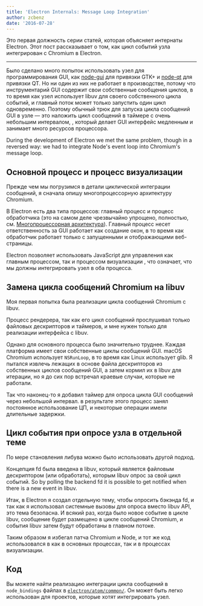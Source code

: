 ```yaml
---
title: 'Electron Internals: Message Loop Integration'
author: zcbenz
date: '2016-07-28'
---
```


Это первая должность серии статей, которая объясняет интернаты Electron. Этот пост рассказывает о том, как цикл событий узла интегрирован с Chromium в Electron.

---

Было сделано много попыток использовать узел для программирования GUI, как [node-gui](https://github.com/zcbenz/node-gui) для привязки GTK+ и [node-qt](https://github.com/arturadib/node-qt) для привязки QT. Но ни один из них не работает в производстве, потому что инструментарий GUI содержит свои собственные сообщения циклов, в то время как узел использует libuv для своего собственного цикла событий, и главный поток может только запустить один цикл одновременно. Поэтому обычный трюк для запуска цикла сообщений GUI в узле — это наложить цикл сообщений в таймере с очень небольшим интервалом, , который делает GUI интерфейс медленным и занимает много ресурсов процессора.

During the development of Electron we met the same problem, though in a reversed way: we had to integrate Node's event loop into Chromium's message loop.

## Основной процесс и процесс визуализации

Прежде чем мы погрузимся в детали циклической интеграции сообщений, я сначала опишу многопроцессорную архитектуру Chromium.

В Electron есть два типа процессов: главный процесс и процесс обработчика (это на самом деле чрезвычайно упрощено, полностью, см. [Многопроцессорная архитектура](http://dev.chromium.org/developers/design-documents/multi-process-architecture)). Главный процесс несет ответственность за GUI работает как создание окон, в то время как обработчик работает только с запущенными и отображающими веб-страницы.

Electron позволяет использовать JavaScript для управления как главным процессом, так и процессом визуализации , что означает, что мы должны интегрировать узел в оба процесса.

## Замена цикла сообщений Chromium на libuv

Моя первая попытка была реализации цикла сообщений Chromium с libuv.

Процесс рендерера, так как его цикл сообщений прослушивал только файловых дескрипторов и таймеров, и мне нужен только для реализации интерфейса с libuv.

Однако для основного процесса было значительно труднее. Каждая платформа имеет свои собственные циклы сообщений GUI. macOS Chromium использует `NSRunLoop`, в то время как Linux использует glib. Я пытался извлечь лежащих в основе файла дескрипторов из собственных циклов сообщений GUI, а затем кормил их в libuv для итерации, но я до сих пор встречал краевые случаи, которые не работали.

Так что наконец-то я добавил таймер для опроса цикла GUI сообщений через небольшой интервал. в результате этого процесс занял постоянное использование ЦП, и некоторые операции имели длительные задержки.

## Цикл события при опросе узла в отдельной теме

По мере становления либува можно было использовать другой подход.

Концепция fd была введена в libuv, который является файловым дескриптором (или обработать), которым libuv опрос за свой цикл событий. So by polling the backend fd it is possible to get notified when there is a new event in libuv.

Итак, в Electron я создал отдельную тему, чтобы опросить бэкэнда fd, и так как я использовал системные вызовы для опроса вместо libuv API, это тема безопасна. И всякий раз, когда было новое событие в цикле libuv, сообщение будет размещено в цикле сообщений Chromium, и события libuv затем будут обработаны в главном потоке.

Таким образом я избегал патча Chromium и Node, и тот же код использовался в как в основных процессах, так и в процессах визуализации.

## Код

Вы можете найти реализацию интеграции цикла сообщений в `node_bindings` файлах в [`electron/atom/common/`](https://github.com/electron/electron/tree/master/atom/common). Он может быть легко использован для проектов, которые хотят интегрировать узел.

